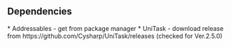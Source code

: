 <h2>Dependencies</h2>
* Addressables - get from package manager
* UniTask - download release from https://github.com/Cysharp/UniTask/releases (checked for Ver.2.5.0)